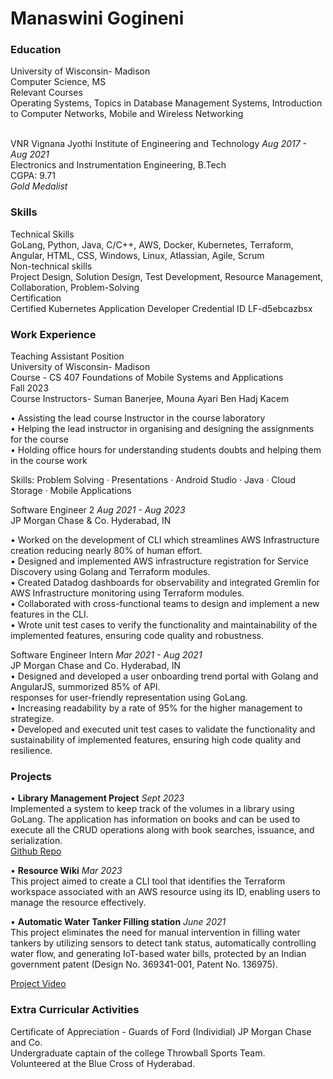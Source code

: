 # Manaswini Gogineni

### Education
University of Wisconsin- Madison <br />
Computer Science, MS <br />
Relevant Courses <br />
Operating Systems, Topics in Database Management Systems, Introduction to Computer Networks,
Mobile and Wireless Networking <br /> <br />

VNR Vignana Jyothi Institute of Engineering and Technology *Aug 2017 - Aug 2021*<br />
Electronics and Instrumentation Engineering, B.Tech <br />
CGPA: 9.71 <br />
*Gold Medalist*

### Skills
Technical Skills <br />
GoLang, Python, Java, C/C++, AWS, Docker, Kubernetes, Terraform, Angular, HTML, CSS,
Windows, Linux, Atlassian, Agile, Scrum <br/>
Non-technical skills <br />
Project Design, Solution Design, Test Development, Resource Management, Collaboration, Problem-Solving <br />
Certification <br />
Certified Kubernetes Application Developer Credential ID LF-d5ebcazbsx

### Work Experience
Teaching Assistant Position <br />
University of Wisconsin- Madison <br />
Course - CS 407 Foundations of Mobile Systems and Applications <br />
Fall 2023 <br />
Course Instructors- Suman Banerjee, Mouna Ayari Ben Hadj Kacem <br />

• Assisting the lead course Instructor in the course laboratory <br />
• Helping the lead instructor in organising and designing the assignments for the course <br />
• Holding office hours for understanding students doubts and helping them in the course work <br />

Skills: Problem Solving · Presentations · Android Studio · Java · Cloud Storage · Mobile Applications <br />

Software Engineer 2 *Aug 2021 - Aug 2023*<br />
JP Morgan Chase & Co. Hyderabad, IN <br />

• Worked on the development of CLI which streamlines AWS Infrastructure creation reducing nearly 80% of
human effort. <br />
• Designed and implemented AWS infrastructure registration for Service Discovery using Golang and Terraform
modules. <br />
• Created Datadog dashboards for observability and integrated Gremlin for AWS Infrastructure monitoring using
Terraform modules. <br />
• Collaborated with cross-functional teams to design and implement a new features in the CLI. <br />
• Wrote unit test cases to verify the functionality and maintainability of the implemented features, ensuring code quality and robustness. <br />

Software Engineer Intern *Mar 2021 - Aug 2021*<br />
JP Morgan Chase and Co. Hyderabad, IN <br />
• Designed and developed a user onboarding trend portal with Golang and AngularJS, summorized 85% of API. <br />
responses for user-friendly representation using GoLang. <br />
• Increasing readability by a rate of 95% for the higher management to strategize. <br />
• Developed and executed unit test cases to validate the functionality and sustainability of implemented features, ensuring high code quality and resilience. <br />

### Projects
• **Library Management Project** *Sept 2023* <br />
Implemented a system to keep track of the volumes in a library using GoLang. The application has information on
books and can be used to execute all the CRUD operations along with book searches, issuance, and serialization.<br />
[Github Repo](https://github.com/manaswini1869/Library-Managment) <br/>

• **Resource Wiki** *Mar 2023* <br />
This project aimed to create a CLI tool that identifies the Terraform workspace associated with an AWS resource
using its ID, enabling users to manage the resource effectively.<br />

• **Automatic Water Tanker Filling station** *June 2021* <br />
This project eliminates the need for manual intervention in filling water tankers by utilizing sensors to detect
tank status, automatically controlling water flow, and generating IoT-based water bills, protected by an Indian
government patent (Design No. 369341-001, Patent No. 136975). <br />

[Project Video](https://drive.google.com/drive/folders/1WfhKp011qEx2PfqygxT7Gr8Cw5_jgLtV?usp=sharing) <br/>

### Extra Curricular Activities
Certificate of Appreciation - Guards of Ford (Individial) JP Morgan Chase and Co. <br />
Undergraduate captain of the college Throwball Sports Team. <br />
Volunteered at the Blue Cross of Hyderabad. <br />
